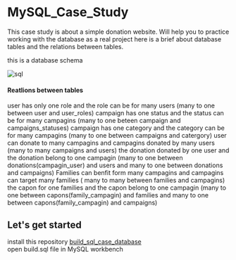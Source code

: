 # MySQL_Case_Study
This case study is about a simple donation website. Will help you to practice working with the database as a real project
here is a brief about database tables and the relations between tables.

this is a database schema

![sql](https://user-images.githubusercontent.com/59260120/224130543-f373f3a3-a710-4e40-9709-e2f336b53f68.png)

#### Reatlions between tables
user has only one role and the role can be for many users (many to one between user and user_roles)
campaign has one status and the status can be for many campagins (many to one beteen campaign and campaigns_statuses)
campaign has one category  and the category can be for many campagins (many to one between campaigns and catergory)
user can donate to many campagins and campagins donated by many users (many to many campaigns and users) 
the donation donated by one user and the donation belong to one campagin 
(many to one between donations(campagin_user) and users and many to one between donations and campaigns)
Families can benfit form many campagins and campagins can target many families ( many to many between families and campagins)
the capon for one families and the capon belong to one campagin 
(many to one between capons(family_campagin) and families and many to one between capons(family_campagin)  and campaigns)

## Let's get started
install this repository [build_sql_case_database ](https://github.com/farah2003/build_sql_case_database )  
open build.sql file in MySQL workbench
